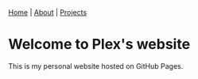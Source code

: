 <nav>
    <a href="index.md">Home</a> |
    <a href="about.md">About</a> |
    <a href="projects.md">Projects</a>
</nav>

# Welcome to Plex's website

This is my personal website hosted on GitHub Pages.
